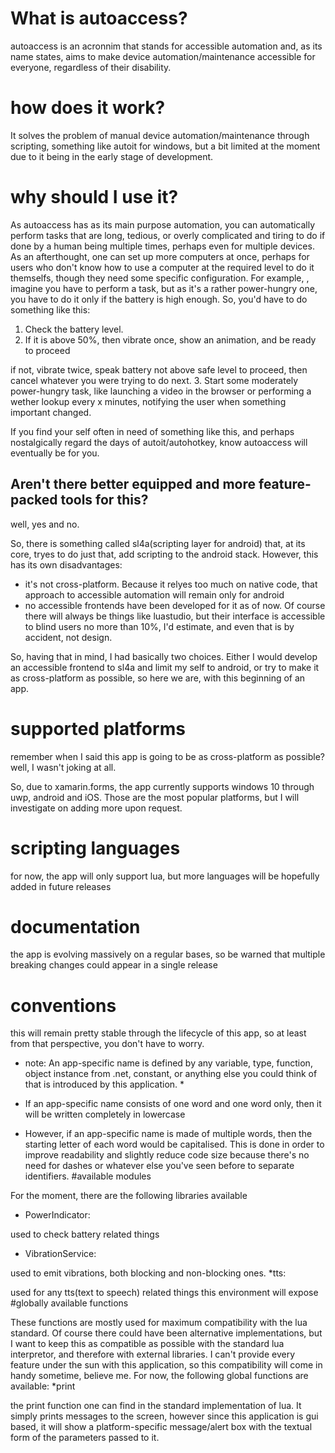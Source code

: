 # What is autoaccess?
autoaccess is an acronnim that stands for accessible automation and, as its name states, aims to make device automation/maintenance accessible for everyone, regardless of their disability.
# how does it work?
It solves the problem of manual device automation/maintenance through scripting, something like autoit for windows, but a bit limited at the moment due to it being in the early stage of development.
# why should I use it? 
As autoaccess has as its main purpose automation, you can automatically perform tasks that are long, tedious, or overly complicated and tiring to do if done by a human being multiple times, perhaps even for multiple devices. As an afterthought, one can set up more computers at once, perhaps for users who don't know how to use a  computer at the required level to do it themselfs, though they need some specific configuration.
For example, , imagine you have to perform a task, but as it's a rather power-hungry one, you have to do it only if the battery is high enough. So, you'd have to do something like this:
1. Check the battery level.
2. If it is above 50%, then vibrate once, show an animation, and be ready to proceed

if not, vibrate twice, speak battery not above safe level to proceed, then cancel whatever you were trying to do next.
3. Start some moderately power-hungry task, like launching a video in the browser or performing a wether lookup every x minutes, notifying the user when something important changed.

If you find your self often in need of something like this, and perhaps   nostalgically  regard   the days of autoit/autohotkey, know autoaccess will eventually be for you.

## Aren't there better equipped and more feature-packed tools for this?
well, yes and no.

So, there is something called sl4a(scripting layer for android) that, at its core, tryes to do just that, add scripting to the android stack.
However, this has its own disadvantages:
* it's not cross-platform. Because it relyes too much on native code, that approach to accessible automation will remain only for android
* no accessible frontends have been developed for it as of now. Of course there will always be things like luastudio, but their interface is accessible to blind users no more than 10%, I'd estimate, and even that is by accident, not design.

So, having that in mind, I had basically two choices. Either I would develop an accessible frontend to sl4a and limit my self to android, or try to make it as cross-platform as possible, so here we are, with this beginning of an app.

# supported platforms
remember when I said this app is going to be as cross-platform as possible? well, I wasn't joking at all.

So, due to xamarin.forms, the app currently supports windows 10 through uwp, android and iOS.
Those are the most popular platforms, but I will investigate on adding more upon request.
# scripting languages
for now, the app will only support lua, but more languages will be hopefully added in future releases
# documentation
the app is evolving massively on a regular bases, so be warned that multiple breaking changes could appear in a single release
  # conventions
this will remain pretty stable through the lifecycle of this app, so at least from that perspective, you don't have to worry.
* note: An app-specific name is defined by any variable, type, function, object instance from .net, constant, or anything else you could think of that is introduced by this application. *

* If an app-specific name consists of one word and one word only, then it will be written completely in lowercase
* However, if an app-specific name is made of multiple words, then the starting letter of each word would be capitalised. This is done in order to improve readability and slightly reduce code size because there's no need for dashes or whatever else you've seen before to separate identifiers.  #available modules  

For the moment, there are the following libraries available
* PowerIndicator:

used to check battery related things
* VibrationService:

used to emit vibrations, both blocking and non-blocking ones.
*tts:

used for any tts(text to speech) related things this environment will expose
#globally available functions

These functions are mostly used for maximum compatibility with the lua standard. Of course there could have been alternative implementations, but I want to keep this as compatible as possible with the standard  lua interpretor, and therefore with external libraries. I can't provide every feature under the sun with this application, so this compatibility will come in handy sometime, believe me.
For now, the following global functions are available:
*print

the  print function one can find in the standard implementation of lua. It simply prints messages to the screen, however since this application is gui based, it will show a platform-specific message/alert box with the textual form of the parameters passed to it.
